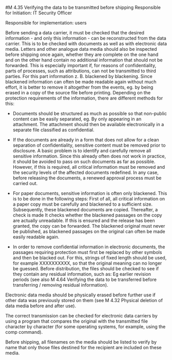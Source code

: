 #M 4.35 Verifying the data to be transmitted before shipping
Responsible for Initiation: IT Security Officer

Responsible for implementation: users

Before sending a data carrier, it must be checked that the desired information - and only this information - can be reconstructed from the data carrier. This is to be checked with documents as well as with electronic data media. Letters and other analogue data media should also be inspected before shipping once again, whether they are complete on the one hand and on the other hand contain no additional information that should not be forwarded. This is especially important if, for reasons of confidentiality, parts of processes, such as attributions, can not be transmitted to third parties. For this part information z. B. blackened by blackening. Since blackened information can often be made readable again without much effort, it is better to remove it altogether from the events, eg. by being erased in a copy of the source file before printing. Depending on the protection requirements of the information, there are different methods for this:

* Documents should be structured as much as possible so that non-public content can be easily separated, eg. By only appearing in an attachment. The attachment should then be available electronically in a separate file classified as confidential.
* If the documents are already in a form that does not allow for a clean separation of confidentiality, sensitive content must be removed prior to disclosure. A basic problem is to identify and carefully remove all sensitive information. Since this already often does not work in practice, it should be avoided to pass on such documents as far as possible. However, if this is required, all critical information must be removed and the security levels of the affected documents redefined. In any case, before releasing the documents, a renewed approval process must be carried out.


* For paper documents, sensitive information is often only blackened. This is to be done in the following steps: First of all, all critical information on a paper copy must be carefully and blackened to a sufficient size. Subsequently, these blackened documents are copied. Thereafter, a check is made It checks whether the blackened passages on the copy are actually unreadable. If this is ensured and the release has been granted, the copy can be forwarded. The blackened original must never be published, as blackened passages on the original can often be made easily readable again.
* In order to remove confidential information in electronic documents, the passages requiring protection must first be replaced by other symbols and then be blacked out. For this, strings of fixed length should be used, for example XXXXXXXXXX, so that the original meaning can no longer be guessed. Before distribution, the files should be checked to see if they contain any residual information, such as: Eg earlier revision periods (see also M 4.64 Verifying the data to be transferred before transferring / removing residual information).


Electronic data media should be physically erased before further use if other data was previously stored on them (see M 4.32 Physical deletion of data media before and after use).

The correct transmission can be checked for electronic data carriers by using a program that compares the original with the transmitted file character by character (for some operating systems, for example, using the comp command).

Before shipping, all filenames on the media should be listed to verify by name that only those files destined for the recipient are included on these media.



